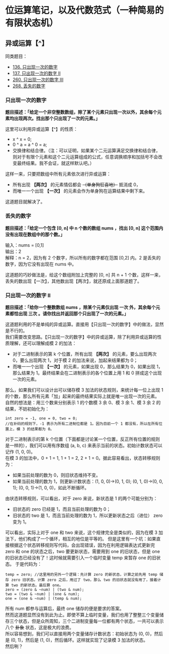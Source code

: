 # 位运算笔记，以及代数范式（一种简易的有限状态机）

## 异或运算【^】

同类题目：
* [136. 只出现一次的数字](https://leetcode-cn.com/problems/single-number/)
* [137. 只出现一次的数字 II](https://leetcode-cn.com/problems/single-number-ii/)
* [260. 只出现一次的数字 III](https://leetcode-cn.com/problems/single-number-iii)
* [268. 丢失的数字](https://leetcode-cn.com/problems/missing-number/)

### 只出现一次的数字

**题目描述：「给定一个非空整数数组，除了某个元素只出现一次以外，其余每个元素均出现两次。找出那个只出现了一次的元素。」**

这里可以利用异或运算【^】的性质：
* x ^ x = 0;
* 0 ^ a = a ^ 0 = a;
* 交换律和结合律。（注：可以证明，如果某个二元运算满足交换律和结合律，则对于有限个元素和这个二元运算组成的公式，任意调换顺序和加括号不会改变最终结果。我不会证，就这样默认吧。）

这样一来，只要把数组中所有元素依次进行异或运算：
* 所有出现 **【两次】** 的元素情侣都会 ~~（单身狗狂喜地）~~ 抵消成 0，
* 而唯一一个出现 **【一次】** 的元素会作为单身狗在运算结果中剩下来。

这道题目就解决了。

### 丢失的数字

**题目描述：「给定一个包含 [0, n] 中 n 个数的数组 nums ，找出 [0, n] 这个范围内没有出现在数组中的那个数。」**

输入：nums = [0,1]  
输出：2  
解释：n = 2，因为有 2 个数字，所以所有的数字都在范围 [0,2] 内。2 是丢失的数字，因为它没有出现在 nums 中。  

这道题的巧妙做法是，给这个数组附加上完整的 [0, n] 共 n + 1 个数，这样一来，丢失的数出现【一次】，其他数出现【两次】，就还原成上面那道题了。

### 只出现一次的数字 II

**题目描述：「给你一个整数数组 nums ，除某个元素仅出现 一次 外，其余每个元素都恰出现 三次 。请你找出并返回那个只出现了一次的元素。」**

这道题利用的不是单纯的异或运算。直接用【只出现一次的数字】中的做法，显然是不行的。  
我们需要改变思路。【只出现一次的数字】中的异或运算，除了利用异或运算的性质理解，还可以理解成模 2 的加法：

* 对于二进制表示的第 k 个位置，所有出现 **【两次】** 的元素，要么出现两次 0，要么出现两次 1，对于模 2 的加法来说，加起来结果都为 0；
* 而唯一一个出现 **【一次】** 的元素，如果出现 0，那么结果为 0，如果出现 1，那么结果为 1。最终结果会在二进制表示的各个位置上用 1 和 0 拼成这个出现一次的元素。

那么，如果我们可以设计出可以储存模 3 加法的状态规则，来统计每一位上出现 1 的个数，那么所有元素「加」起来的最终结果实际上就是唯一出现一次的元素。
自然的想法是：用三个数来分别表示 1 的个数模 3 余 0、模 3 余 1、模 3 余 2 的结果，不妨初始化为：

```
int zero = -1, one = 0, two = 0; 
//在补码的规则下，-1 表示为所有二进制位都是 1。因为目前一个 1 都没有，所以在所有位置上，模 3 的结果都为 0。
```

对于二进制表示的第 k 个位置（下面都是讨论某一个位置，反正所有位置的规则是一样的），我们可以用有序数组 (a, b, c) 来表示当前的状态。初始计数状态可以记作 (1, 0, 0)。  
在模 3 的加法中，0 + 1 = 1, 1 + 1 = 2, 2 + 1 = 0。据此容易看出，状态转移规则为：

* 如果当前处理的数为 0，则旧状态维持不变。
* 如果当前处理的数为 1，则更新计数状态：(1, 0, 0)->(0, 1, 0); (0, 1, 0)->(0, 0, 1); (0, 0, 1)->(1, 0, 0)，如此不断循环。

由状态转移规则，可以看出，对于 zero 来说，新状态是 1 的两个可能分别为：

* 旧状态的 zero 已经是 1，而且当前处理的数为 0；
* 旧状态的 two 是 1，而且当前处理的数为 1，所以更新状态之后（进位） zero 变为 1。

可以看出，实际上对于 one 和 two 来说，这个规律完全是类似的，因为在模 3 加法下，他们构成了一个循环，相互的地位是平等的。
但是这里有一个坑：如果直接根据这个状态转移规则写代码，会出现错误，因为在利用逻辑表达式更新完 zero 和 one 的状态之后，two 要更新状态，需要用到 one 的旧状态，但是 one 的旧状态已经没有了！这时候就需要引入一个临时变量 temp 来暂存 one 的旧状态。
于是代码为：

```
temp = zero; //这里用的另外一个逻辑：先计算 zero 的新状态，计算之前先用 temp 储存 zero 旧状态。计算 zero 之后，用过了 two，那么 two 的旧状态就没有用了，接着计算 two 的新状态。最后算 one。
zero = (zero & ~num) | (two & num);
two = (two & ~num) | (one & num);
one = (one & ~num) | (temp & num);
```

所有 num 都参与运算后，最终 one 储存的便是要求的答案。  
然而这道题显然没有到此为止。即使不算上临时变量，我们也用了整整三个变量储存三个状态，但是众所周知，三个二进制变量每一位都有两个状态，一共可以表示八个 ~~卦象~~ 状态，这是极大的浪费。  
所以容易想到，我们可以直接用两个变量储存计数状态：初始状态为 (0, 0)，然后是 (0, 1)，然后是 (1, 0)，然后循环。这样就实现了记录模 3 加法的状态。  
然后咧？
